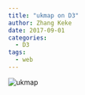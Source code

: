 ```yaml
---
title: "ukmap on D3"
author: Zhang Keke
date: 2017-09-01
categories:
  - D3
tags:
  - web
---
```


![ukmap](/ukmap)
